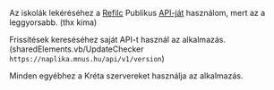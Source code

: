 Az iskolák lekéréséhez a [Refilc](https://refilc.hu) Publikus [API-ját](https://github.com/refilc/api-docs) használom, mert az a leggyorsabb. (thx kima)

Frissítések kereséséhez saját API-t használ az alkalmazás. (sharedElements.vb/UpdateChecker `https://naplika.mnus.hu/api/v1/version`)

Minden egyébhez a Kréta szervereket használja az alkalmazás.
